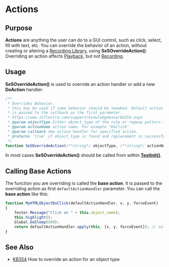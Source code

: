 # Actions

## Purpose

**Actions** are anything the user can do to a GUI control, such as click, select, fill with text, etc. You can override the behavior of an action, without creating or altering a [Recording Library](recording_library.md), using **SeSOverrideAction()**. Overriding an action affects [Playback](playback.md), but not [Recording](recording.md).

## Usage

**SeSOverrideAction()** is used to override an action handler or add a new **DoAction** handler:

```javascript
/**
 * Overrides Behavior.
 * this may be used if some behavior should be tweaked. Default action handler
 * is passed to the callback as the first parameter.
 * https://www.inflectra.com/support/knowledgebase/kb354.aspx
 * @param objectType Either object_type of the rule or regexp pattern for object_type.
 * @param actionName action name. For example "DoClick".
 * @param callback new action handler for specified action.
 * @returns 'true' if object_type is found and replacement is successfull, 'false' otherwise.
 */
function SeSOverrideAction(/**string*/ objectType, /**string*/ actionName, callback)
```

In most cases **SeSOverrideAction()** should be called from within [**TestInit()**](understanding_the_script.md).

## Calling Base Actions

The function you are overriding is called the **base action**. It is passed to the overriding action as first `defaultActionHandler` parameter. You can call the **base action** like this:

```javascript
function MyHTMLObjectDoClick(defaultActionHandler, x, y, forceEvent)
{
    Tester.Message("Click on " + this.object_name);
    this.highlight();
    Global.DoSleep(500);
    return defaultActionHandler.apply(this, [x, y, forceEvent]); // calling the base action
}
```

## See Also

- [KB354](https://www.inflectra.com/Support/KnowledgeBase/KB354.aspx) How to override an action for an object type